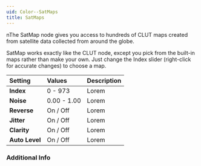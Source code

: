 ```yaml
---
uid: Color--SatMaps
title: SatMaps
---
```


nThe SatMap node gives you access to hundreds of CLUT maps created from satellite data collected from around the globe.

SatMap works exactly like the CLUT node, except you pick from the built-in maps rather than make your own. Just change the Index slider (right-click for accurate changes) to choose a map.

| Setting        | Values      | Description |
| :------------- | :---------- | :---------- |
| **Index**      | 0 - 973     | Lorem       |
| **Noise**      | 0.00 - 1.00 | Lorem       |
| **Reverse**    | On / Off    | Lorem       |
| **Jitter**     | On / Off    | Lorem       |
| **Clarity**    | On / Off    | Lorem       |
| **Auto Level** | On / Off    | Lorem       |

### Additional Info

